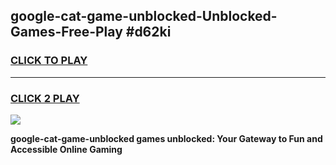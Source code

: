 
## google-cat-game-unblocked-Unblocked-Games-Free-Play #d62ki
<h3>
<a href="https://us.freeplayer.one?title=google-cat-game-unblocked&ref=9M">CLICK TO PLAY</a></h3>
<hr>

<h3>
<a href="https://us.freeplayer.one?title=google-cat-game-unblocked&ref=9M">CLICK 2 PLAY</a>
  
</h3>

<a href="https://us.freeplayer.one?title=google-cat-game-unblocked&ref=9M"><img src="https://clearcache.store/games.png"></a>


**google-cat-game-unblocked games unblocked: Your Gateway to Fun and Accessible Online Gaming**
